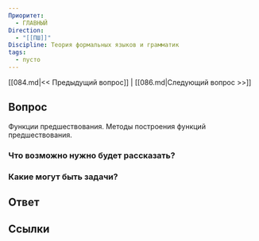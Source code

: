```yaml
---
Приоритет:
  - ГЛАВНЫЙ
Direction:
  - "[[ПШ]]" 
Discipline: Теория формальных языков и грамматик 
tags:
  - пусто
---
```

[[084.md|<< Предыдущий вопрос]] | [[086.md|Следующий вопрос >>]]
## Вопрос

Функции предшествования. Методы построения функций предшествования.

### Что возможно нужно будет рассказать?

### Какие могут быть задачи?

## Ответ

## Ссылки
